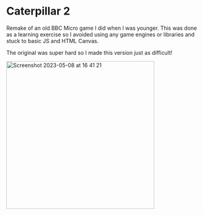 # Caterpillar 2

Remake of an old BBC Micro game I did when I was younger. This was done as a learning exercise so I avoided using any game engines or libraries and stuck to basic JS and HTML Canvas.

The original was super hard so I made this version just as difficult!

<img width="389" alt="Screenshot 2023-05-08 at 16 41 21" src="https://user-images.githubusercontent.com/38892817/236868194-838de54d-08db-407b-91e4-c4a7db5f854c.png">
